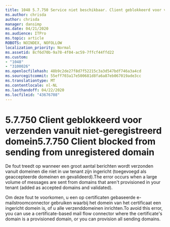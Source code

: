 ```yaml
---
title: 1048 5.7.750 Service niet beschikbaar. Client geblokkeerd voor verzenden vanuit niet-geregistreerde domeinen
ms.author: chrisda
author: chrisda
manager: dansimp
ms.date: 04/21/2020
ms.audience: ITPro
ms.topic: article
ROBOTS: NOINDEX, NOFOLLOW
localization_priority: Normal
ms.assetid: 8cf6d70b-9a78-4f04-ac59-7ffcf44ffd22
ms.custom:
- "1048"
- "3100026"
ms.openlocfilehash: 48b9c2de27f8d7f52215c3a3d547bdf746a3a4cd
ms.sourcegitcommit: 55eff703a17e500681d8fa6a87eb067019ade3cc
ms.translationtype: MT
ms.contentlocale: nl-NL
ms.lasthandoff: 04/22/2020
ms.locfileid: "43676708"
---
```

# <a name="57750-client-blocked-from-sending-from-unregistered-domain"></a><span data-ttu-id="4a043-103">5.7.750 Client geblokkeerd voor verzenden vanuit niet-geregistreerd domein</span><span class="sxs-lookup"><span data-stu-id="4a043-103">5.7.750 Client blocked from sending from unregistered domain</span></span>

<span data-ttu-id="4a043-104">De fout treedt op wanneer een groot aantal berichten wordt verzonden vanuit domeinen die niet in uw tenant zijn ingericht (toegevoegd als geaccepteerde domeinen en gevalideerd).</span><span class="sxs-lookup"><span data-stu-id="4a043-104">The error occurs when a large volume of messages are sent from domains that aren't provisioned in your tenant (added as accepted domains and validated).</span></span>

<span data-ttu-id="4a043-105">Om deze fout te voorkomen, u een op certificaten gebaseerde e-mailstroomconnector gebruiken waarbij het domein van het certificaat een ingericht domein is, of u alle verzenddomeinen inrichten.</span><span class="sxs-lookup"><span data-stu-id="4a043-105">To avoid this error, you can use a certificate-based mail flow connector where the certificate's domain is a provisioned domain, or you can provision all sending domains.</span></span>

